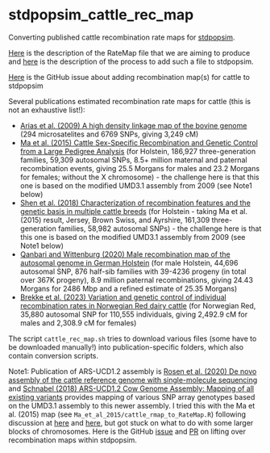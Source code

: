 # stdpopsim_cattle_rec_map
Converting published cattle recombination rate maps for [stdpopsim](https://github.com/popsim-consortium/stdpopsim).

[Here](https://tskit.dev/msprime/docs/stable/api.html#msprime.RateMap.read_hapmap)
is the description of the RateMap file that we are aiming to produce and
[here](https://popsim-consortium.github.io/stdpopsim-docs/stable/development.html#adding-a-recombination-genetic-map-or-annotation)
is the description of the process to add such a file to stdpopsim.

[Here](https://github.com/popsim-consortium/stdpopsim/issues/602)
is the GitHub issue about adding recombination map(s) for cattle to stdpopsim

Several publications estimated recombination rate maps for cattle (this is not an exhaustive list!):
  * [Arias et al. (2009) A high density linkage map of the bovine genome](https://link.springer.com/article/10.1186/1471-2156-10-18) (294 microsatelites and 6769 SNPs, giving 3,249 cM)
  * [Ma et al. (2015) Cattle Sex-Specific Recombination and Genetic Control from a Large Pedigree Analysis](https://doi.org/10.1371/journal.pgen.1005387) (for Holstein, 186,927 three-generation families, 59,309 autosomal SNPs, 8.5+ million maternal and paternal recombination events, giving 25.5 Morgans for males and 23.2 Morgans for females; without the X chromosome) - the challenge here is that this one is based on the modified UMD3.1 assembly from 2009 (see Note1 below)
  * [Shen et al. (2018) Characterization of recombination features and the genetic basis in multiple cattle breeds](https://doi.org/10.1186/s12864-018-4705-y) (for Holstein - taking Ma et al. (2015) result, Jersey, Brown Swiss, and Ayrshire, 161,309 three-generation families, 58,982 autosomal SNPs) - the challenge here is that this one is based on the modified UMD3.1 assembly from 2009 (see Note1 below)
  * [Qanbari and Wittenburg (2020) Male recombination map of the autosomal genome in German Holstein](https://doi.org/10.1186/s12711-020-00593-z) (for male Holstein, 44,696 autosomal SNP, 876 half-sib families with 39-4236 progeny (in total over 367K progeny), 8.9 million paternal recombinations, giving 24.43 Morgans for 2486 Mbp and a refined estimate of 25.35 Morgans)
  * [Brekke et al. (2023) Variation and genetic control of individual recombination rates in Norwegian Red dairy cattle](https://doi.org/10.3168/jds.2022-22368) (for Norwegian Red, 35,880 autosomal SNP for 110,555 individuals, giving 2,492.9 cM for males and 2,308.9 cM for females)

The script `cattle_rec_map.sh` tries to download various files (some have to be downloaded manually!) into publication-specific folders, which also contain conversion scripts.

Note1: Publication of ARS-UCD1.2 assembly is [Rosen et al. (2020) De novo assembly of the cattle reference genome with single-molecule sequencing](https://academic.oup.com/gigascience/article/9/3/giaa021/5810242) and [Schnabel (2018) ARS-UCD1.2 Cow Genome Assembly: Mapping of all existing variants](https://www.animalgenome.org/repository/cattle/UMC_bovine_coordinates) provides mapping of various SNP array genotypes based on the UMD3.1 assembly to this newer assembly. I tried this with the Ma et al. (2015) map (see `Ma_et_al_2015/cattle_rmap_to_RateMap.R`) following discussion at [here](https://github.com/popsim-consortium/stdpopsim/issues/602#issuecomment-2767373686) and [here](https://github.com/popsim-consortium/stdpopsim/issues/602#issuecomment-2767826026), but got stuck on what to do with some larger blocks of chromosomes. Here is the GitHub [issue](https://github.com/popsim-consortium/stdpopsim/issues/571) and [PR](https://github.com/popsim-consortium/stdpopsim/pull/574) on lifting over recombination maps within stdpopsim.







